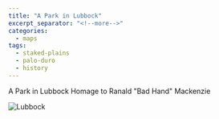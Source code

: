 ```yaml
---
title: "A Park in Lubbock"
excerpt_separator: "<!--more-->"
categories:
  - maps
tags:
  - staked-plains
  - palo-duro
  - history
---
```

A Park in Lubbock Homage to Ranald "Bad Hand" Mackenzie

![Lubbock](/images/maps/277.jpg)

